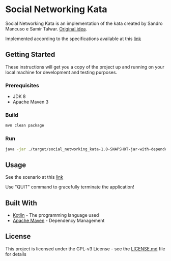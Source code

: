 # Social Networking Kata
Social Networking Kata is an implementation of the kata created by Sandro Mancuso e Samir Talwar.
[Original idea](https://monospacedmonologues.com/2013/04/the-social-networking-kata/).

Implemented according to the specifications available at this [link](https://github.com/xpeppers/social_networking_kata)

## Getting Started
These instructions will get you a copy of the project up and running on your local machine for development and testing purposes.

### Prerequisites
- JDK 8
- Apache Maven 3

### Build
```bash
mvn clean package
```

### Run
```bash
java -jar ./target/social_networking_kata-1.0-SNAPSHOT-jar-with-dependencies.jar
```

## Usage
See the scenario at this [link](https://github.com/xpeppers/social_networking_kata)

Use "QUIT" command to gracefully terminate the application!

## Built With
* [Kotlin](https://kotlinlang.org/) - The programming language used
* [Apache Maven](https://maven.apache.org/) - Dependency Management

## License

This project is licensed under the GPL-v3 License - see the [LICENSE.md](LICENSE.md) file for details
